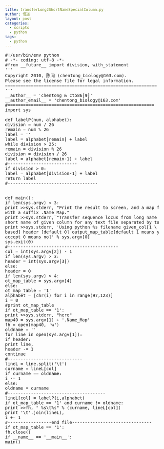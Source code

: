 ```yaml
---
title: transferLong2ShortNameSpecialColumn.py
author: 悟道
layout: post
categories:
  - scripts
  - python
tags:
  - python
---
```


<pre class="brush: python; title: transferLong2ShortNameSpecialColumn.py; notranslate" title="transferLong2ShortNameSpecialColumn.py">#!/usr/bin/env python
# -*- coding: utf-8 -*-
#from __future__ import division, with_statement
'''
Copyright 2010, 陈同 (chentong_biology@163.com).
Please see the license file for legal information.
===========================================================
'''
__author__ = 'chentong & ct586[9]'
__author_email__ = 'chentong_biology@163.com'
#=========================================================
import sys

def labelP(num, alphabet):
division = num / 26
remain = num % 26
label = ''
label = alphabet[remain] + label
while division &gt; 25:
remain = division % 26
division = division / 26
label = alphabet[remain-1] + label
#---------------------------
if division &gt; 0:
label = alphabet[division-1] + label
return label
#-----------------------------------


def main():
if len(sys.argv) &lt; 3:
print &gt;&gt;sys.stderr, "Print the result to screen, and a map file \
with_a suffix .Name_Map."
print &gt;&gt;sys.stderr, "Transfer sequence locus from long name to \
short name of given column for any text file separated by tab ."
print &gt;&gt;sys.stderr, 'Using python %s filename given_col[1 \
based] header [default 0] output_map_table[default 1 means yes, \
accept 0 means no]' % sys.argv[0]
sys.exit(0)
#-------------------------------------------
col = int(sys.argv[2]) - 1
if len(sys.argv) &gt; 3:
header = int(sys.argv[3])
else:
header = 0
if len(sys.argv) &gt; 4:
ot_map_table = sys.argv[4]
else:
ot_map_table = '1'
alphabet = [chr(i) for i in range(97,123)]
i = 0
#print ot_map_table
if ot_map_table == '1':
print &gt;&gt;sys.stderr, "here"
map40 = sys.argv[1] + '.Name_Map'
fh = open(map40, 'w')
oldname = ''
for line in open(sys.argv[1]):
if header:
print line,
header -= 1
continue
#-----------------------------
lineL = line.split('\t')
curname = lineL[col]
if curname == oldname:
i -= 1
else:
oldname = curname
#--------------------------------------
lineL[col] = labelP(i,alphabet)
if ot_map_table == '1' and curname != oldname:
print &gt;&gt;fh, " %s\t%s" % (curname, lineL[col])
print '\t'.join(lineL),
i += 1
#-----------------end file-------------------------------
if ot_map_table == '1':
fh.close()
if __name__ == '__main__':
main()
</pre>
